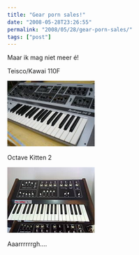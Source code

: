 ```yaml
---
title: "Gear porn sales!"
date: "2008-05-28T23:26:55"
permalink: "2008/05/28/gear-porn-sales/"
tags: ["post"]
---
```

Maar ik mag niet meer é!

Teisco/Kawai 110F

[![](/images/blog/2008/05/e939_2.jpg "Teisco 110f")](http://cgi.ebay.de/TEISCO-KAWAI-110F-analog-mono-synthesizer-RARE_W0QQitemZ380032138650QQcmdZViewItemQQssPageNameZRSS:B:SRCH:DE:101)

Octave Kitten 2

[![](/images/blog/2008/05/fc91_2.jpg "Octave Kitten")](http://cgi.benl.ebay.be/Octave-Kitten-2-very-rare-Arp-Moog-type-monosynth_W0QQitemZ250252925826QQcmdZViewItemQQssPageNameZRSS:B:SRCH:BE:101)

Aaarrrrrrgh….
